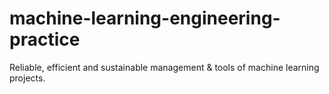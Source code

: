 # machine-learning-engineering-practice
Reliable, efficient and sustainable management &amp; tools of machine learning projects.
